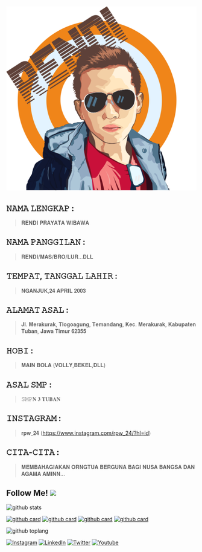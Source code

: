 ![ALT TEXT](https://github.com/rendiwibawa/Perkenalan_me/blob/master/BelajarVector2.png)
----------------------------------------------------------------
## 𝙽𝙰𝙼𝙰 𝙻𝙴𝙽𝙶𝙺𝙰𝙿 : 
> 𝐑𝐄𝐍𝐃𝐈 𝐏𝐑𝐀𝐘𝐀𝐓𝐀 𝐖𝐈𝐁𝐀𝐖𝐀
## 𝙽𝙰𝙼𝙰 𝙿𝙰𝙽𝙶𝙶𝙸𝙻𝙰𝙽 : 
> 𝐑𝐄𝐍𝐃𝐈/𝐌𝐀𝐒/𝐁𝐑𝐎/𝐋𝐔𝐑...𝐃𝐋𝐋
## 𝚃𝙴𝙼𝙿𝙰𝚃, 𝚃𝙰𝙽𝙶𝙶𝙰𝙻 𝙻𝙰𝙷𝙸𝚁 : 
> 𝐍𝐆𝐀𝐍𝐉𝐔𝐊,𝟐𝟒 𝐀𝐏𝐑𝐈𝐋 𝟐𝟎𝟎𝟑
## 𝙰𝙻𝙰𝙼𝙰𝚃 𝙰𝚂𝙰𝙻 : 
> 𝐉𝐥. 𝐌𝐞𝐫𝐚𝐤𝐮𝐫𝐚𝐤, 𝐓𝐥𝐨𝐠𝐨𝐚𝐠𝐮𝐧𝐠, 𝐓𝐞𝐦𝐚𝐧𝐝𝐚𝐧𝐠, 𝐊𝐞𝐜. 𝐌𝐞𝐫𝐚𝐤𝐮𝐫𝐚𝐤, 𝐊𝐚𝐛𝐮𝐩𝐚𝐭𝐞𝐧 𝐓𝐮𝐛𝐚𝐧, 𝐉𝐚𝐰𝐚 𝐓𝐢𝐦𝐮𝐫 𝟔𝟐𝟑𝟓𝟓
## 𝙷𝙾𝙱𝙸 : 
> 𝐌𝐀𝐈𝐍 𝐁𝐎𝐋𝐀 (𝐕𝐎𝐋𝐋𝐘,𝐁𝐄𝐊𝐄𝐋,𝐃𝐋𝐋)
## 𝙰𝚂𝙰𝙻 𝚂𝙼𝙿 : 
> 𝚂𝙼𝙿𝐍 𝟑 𝐓𝐔𝐁𝐀𝐍
## 𝙸𝙽𝚂𝚃𝙰𝙶𝚁𝙰𝙼 : 
> 𝐫𝐩𝐰_𝟐𝟒 (https://www.instagram.com/rpw_24/?hl=id)
## 𝙲𝙸𝚃𝙰-𝙲𝙸𝚃𝙰 : 
> 𝐌𝐄𝐌𝐁𝐀𝐇𝐀𝐆𝐈𝐀𝐊𝐀𝐍 𝐎𝐑𝐍𝐆𝐓𝐔𝐀 𝐁𝐄𝐑𝐆𝐔𝐍𝐀 𝐁𝐀𝐆𝐈 𝐍𝐔𝐒𝐀 𝐁𝐀𝐍𝐆𝐒𝐀 𝐃𝐀𝐍 𝐀𝐆𝐀𝐌𝐀 𝐀𝐌𝐈𝐍𝐍...



## Follow Me! <img src="https://raw.githubusercontent.com/iampavangandhi/iampavangandhi/master/gifs/Hi.gif" width="30px"></h2>

![github stats](https://github-readme-stats.vercel.app/api?username=rendiwibawa&show_icons=true&theme=radical)

[![github card](https://github-readme-stats.vercel.app/api/pin/?username=rendiwibawa&repo=AlQuran-Android&theme=gruvbox)](https://github.com/AzharRivaldi/AlQuran-Android)
[![github card](https://github-readme-stats.vercel.app/api/pin/?username=rendiwibawa&repo=ResepMakanan&theme=dracula)](https://github.com/AzharRivaldi/ResepMakanan)
[![github card](https://github-readme-stats.vercel.app/api/pin/?username=rendiwibawa&repo=Music-Player&theme=highcontrast)](https://github.com/AzharRivaldi/Music-Player)
[![github card](https://github-readme-stats.vercel.app/api/pin/?username=rendiwibawa&repo=WisataPurwakarta&theme=tokyonight)](https://github.com/AzharRivaldi/WisataPurwakarta)

![github toplang](https://github-readme-stats.vercel.app/api/top-langs/?username=rendiwibawa&layout=compact&theme=nightowl)



<a href="https://www.instagram.com/azharrvldi_" target="_blank"><img src="https://img.shields.io/badge/Instagram-%23E4405F.svg?&style=flat-square&logo=instagram&logoColor=white" height="32px" alt="Instagram"></a>
<a href="https://www.linkedin.com/azhar-rivaldi" target="_blank"><img src="https://img.shields.io/badge/linkedin-%230077B5.svg?&style=for-the-badge&logo=linkedin&logoColor=white" height="32px" alt="LinkedIn"></a>
<a href="https://www.twitter.com/azharrvldi_" target="_blank"><img src="https://img.shields.io/badge/twitter-%231DA1F2.svg?&style=for-the-badge&logo=twitter&logoColor=white" height="32px" alt="Twitter"></a>
<a href="https://www.youtube.com/AzharRivaldiDev" target="_blank"><img src="https://img.shields.io/badge/youtube-%23FF0000.svg?&style=for-the-badge&logo=youtube&logoColor=white" height="32px" alt="Youtube"></a>
